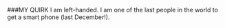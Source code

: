 ###MY QUIRK
I am left-handed. 
I am one of the last people in the world to get a smart phone (last December!).